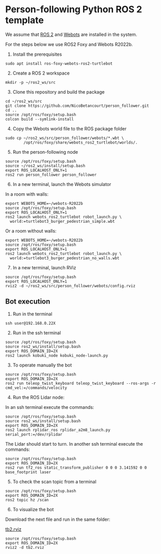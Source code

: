 # Person-following Python ROS 2 template

We assume that [ROS 2](https://docs.ros.org/) and [Webots](https://cyberbotics.com/) are installed in the system. 

For the steps below we use ROS2 Foxy and Webots R2022b.

1. Install the prerequisites
```
sudo apt install ros-foxy-webots-ros2-turtlebot
```
2. Create a ROS 2 workspace
```
mkdir -p ~/ros2_ws/src
```
3. Clone this repository and build the package
```
cd ~/ros2_ws/src
git clone https://github.com/NicoBetancourt/person_follower.git
cd ..
source /opt/ros/foxy/setup.bash
colcon build --symlink-install
```
4. Copy the Webots world file to the ROS package folder
```
sudo cp ~/ros2_ws/src/person_follower/webots/*.wbt \
        /opt/ros/foxy/share/webots_ros2_turtlebot/worlds/.
```
5. Run the person-following node
```
source /opt/ros/foxy/setup.bash
source ~/ros2_ws/install/setup.bash
export ROS_LOCALHOST_ONLY=1
ros2 run person_follower person_follower 
```
6. In a new terminal, launch the Webots simulator

In a room with walls:
```
export WEBOTS_HOME=~/webots-R2022b
source /opt/ros/foxy/setup.bash
export ROS_LOCALHOST_ONLY=1
ros2 launch webots_ros2_turtlebot robot_launch.py \
  world:=turtlebot3_burger_pedestrian_simple.wbt
```

Or a room without walls:
```
export WEBOTS_HOME=~/webots-R2022b
source /opt/ros/foxy/setup.bash
export ROS_LOCALHOST_ONLY=1
ros2 launch webots_ros2_turtlebot robot_launch.py \
  world:=turtlebot3_burger_pedestrian_no_walls.wbt
```

7. In a new terminal, launch RViz
```
source /opt/ros/foxy/setup.bash
export ROS_LOCALHOST_ONLY=1
rviz2 -d ~/ros2_ws/src/person_follower/webots/config.rviz
```

## Bot execution

1. Run in the terminal

```
ssh user@192.168.0.22X
```
2. Run in the ssh terminal

```
source /opt/ros/foxy/setup.bash
source ros2_ws/install/setup.bash
export ROS_DOMAIN_ID=2X
ros2 launch kobuki_node kobuki_node-launch.py 
```
3. To operate manually the bot
```
source /opt/ros/foxy/setup.bash
export ROS_DOMAIN_ID=2X
ros2 run teleop_twist_keyboard teleop_twist_keyboard --ros-args -r cmd_vel:=/commands/velocity
```

4. Run the ROS Lidar node:

In an ssh terminal execute the commands:
```
source /opt/ros/foxy/setup.bash
source ros2_ws/install/setup.bash
export ROS_DOMAIN_ID=2X
ros2 launch rplidar_ros rplidar_a2m8_launch.py serial_port:=/dev/rplidar
```
The Lidar should start to turn. In another ssh terminal execute the commands:
```
source /opt/ros/foxy/setup.bash
export ROS_DOMAIN_ID=2X
ros2 run tf2_ros static_transform_publisher 0 0 0 3.141592 0 0 base_footprint laser
```
5. To check the scan topic from a terminal
```
source /opt/ros/foxy/setup.bash
export ROS_DOMAIN_ID=2X
ros2 topic hz /scan
```
6. To visualize the bot

Download the next file and run in the same folder:

[tb2.rviz](https://aulavirtual.uji.es/pluginfile.php/6837268/mod_resource/content/1/tb2.rviz)
```
source /opt/ros/foxy/setup.bash
export ROS_DOMAIN_ID=2X
rviz2 -d tb2.rviz
```
